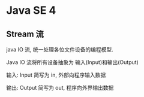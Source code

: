 # Java SE 4

## Stream 流

java IO 流, 统一处理各位文件设备的编程模型.

Java IO 流将所有设备抽象为 输入(Input)和输出(Output)

输入: Input 简写为 in, 外部向程序输入数据

输出: Output 简写为 out, 程序向外界输出数据







